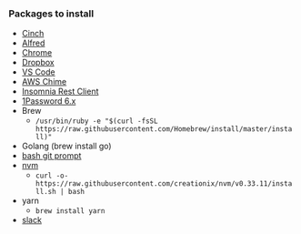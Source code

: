 ### Packages to install ###
* [Cinch](http://www.irradiatedsoftware.com/cinch/)
* [Alfred](https://www.alfredapp.com/)
* [Chrome](https://www.google.com/chrome/)
* [Dropbox](https://www.dropbox.com/downloading)
* [VS Code](https://code.visualstudio.com/download)
* [AWS Chime](https://aws.amazon.com/chime/trial/)
* [Insomnia Rest Client](https://insomnia.rest/download/)
* [1Password 6.x](https://1password.com/downloads/)
* Brew
  * `/usr/bin/ruby -e "$(curl -fsSL https://raw.githubusercontent.com/Homebrew/install/master/install)"`
* Golang (brew install go)
* [bash git prompt](https://github.com/magicmonty/bash-git-prompt)
* [nvm](https://github.com/creationix/nvm)
  * `curl -o- https://raw.githubusercontent.com/creationix/nvm/v0.33.11/install.sh | bash`
* yarn
  * `brew install yarn`
* [slack](https://slack.com/downloads/osx)
